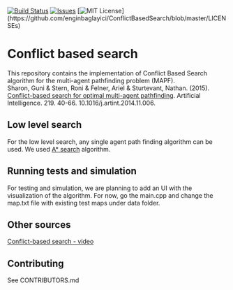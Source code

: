 [![Build Status](https://travis-ci.org/dwyl/esta.svg?branch=master)](https://travis-ci.org/dwyl/esta)
[![Issues](https://img.shields.io/github/issues-raw/tterb/PlayMusic.svg?maxAge=25000)](https://github.com/enginbaglayici/ConflictBasedSearch/issues)
[![MIT License](https://img.shields.io/apm/l/atomic-design-ui.svg?)](https://github.com/enginbaglayici/ConflictBasedSearch/blob/master/LICENSEs)

# Conflict based search 

This repository contains the implementation of Conflict Based Search algorithm for the multi-agent pathfinding problem (MAPF).  
Sharon, Guni & Stern, Roni & Felner, Ariel & Sturtevant, Nathan. (2015). [Conflict-based search for optimal multi-agent pathfinding](http://faculty.cse.tamu.edu/guni/Papers/CBS-AIJ15.pdf). Artificial Intelligence. 219. 40-66. 10.1016/j.artint.2014.11.006. 


## Low level search

For the low level search, any single agent path finding algorithm can be used. We used 
[A* search](https://www.geeksforgeeks.org/a-search-algorithm/) algorithm.

## Running tests and simulation

For testing and simulation, we are planning to add an UI with the visualization of the algorithm. For now, go the main.cpp and change the
map.txt file with existing test maps under data folder.

## Other sources
[Conflict-based search - video](https://www.youtube.com/watch?v=FnrZyL6965o)

## Contributing
See CONTRIBUTORS.md


